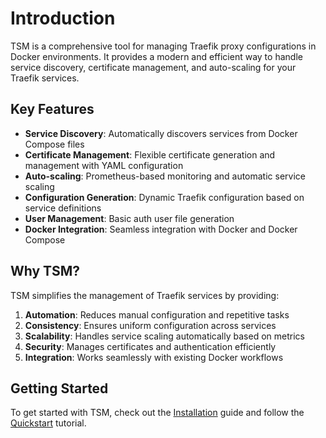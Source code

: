 # Introduction

TSM is a comprehensive tool for managing Traefik proxy configurations in Docker environments. It provides a modern and efficient way to handle service discovery, certificate management, and auto-scaling for your Traefik services.

## Key Features

- **Service Discovery**: Automatically discovers services from Docker Compose files
- **Certificate Management**: Flexible certificate generation and management with YAML configuration
- **Auto-scaling**: Prometheus-based monitoring and automatic service scaling
- **Configuration Generation**: Dynamic Traefik configuration based on service definitions
- **User Management**: Basic auth user file generation
- **Docker Integration**: Seamless integration with Docker and Docker Compose

## Why TSM?

TSM simplifies the management of Traefik services by providing:

1. **Automation**: Reduces manual configuration and repetitive tasks
2. **Consistency**: Ensures uniform configuration across services
3. **Scalability**: Handles service scaling automatically based on metrics
4. **Security**: Manages certificates and authentication efficiently
5. **Integration**: Works seamlessly with existing Docker workflows

## Getting Started

To get started with TSM, check out the [Installation](./installation.md) guide and follow the [Quickstart](./quickstart.md) tutorial. 